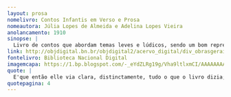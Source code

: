 ```yaml
---
layout: prosa
nomelivro: Contos Infantis em Verso e Prosa
nomeautora: Júlia Lopes de Almeida e Adelina Lopes Vieira
anolancamento: 1910
sinopse: |
  Livro de contos que abordam temas leves e lúdicos, sendo um bom representante da literatura infantil. Derretem o coração e agradam qualquer leitor, além de ter tido importante papel no letramento de crianças da época. 
link: http://objdigital.bn.br/objdigital2/acervo_digital/div_obrasgerais/drg15790/drg15790.pdf
fontelivro: Biblioteca Nacional Digital
imagemcapa: https://1.bp.blogspot.com/-_eYdZLRg19g/Vha9ltlxmCI/AAAAAAAAA68/nHHpr5RBETk/s1600/digitalizar0004.jpg
quote: |
  E'que então elle via clara, distinctamente, tudo o que o livro dizia; voltava ao passado, á juventude, sonhava; sahia do presente amargo e doloroso, e pela blandiciosa voz da neta ia um tempo de alegria descuidada e de ardente enthusiasmo!
quotepagina: 4
---
```

